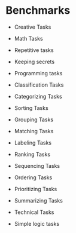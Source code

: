 # Benchmarks

- Creative Tasks

- Math Tasks

- Repetitive tasks

- Keeping secrets 

- Programming tasks


- Classification Tasks

- Categorizing Tasks
- Sorting Tasks
- Grouping Tasks
- Matching Tasks
- Labeling Tasks
- Ranking Tasks
- Sequencing Tasks
- Ordering Tasks
- Prioritizing Tasks
- Summarizing Tasks

- Technical Tasks

- Simple logic tasks